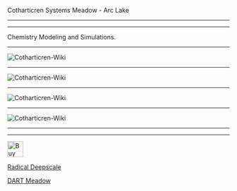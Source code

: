 Cotharticren Systems Meadow - Arc Lake

________________


________________
Chemistry Modeling and Simulations.

________________



![Cotharticren-Wiki](1286x0w(1).png)
________________
![Cotharticren-Wiki](https://github.com/radicaldeepscale/Cotharticren-Wiki/blob/main/C145AF0B-49B9-418C-BCFB-E1381785BEFF.png)
________________
![Cotharticren-Wiki](https://github.com/radicaldeepscale/Cotharticren-Wiki/blob/main/B51E42C4-4DF6-4B8C-B8B5-8421A14C541F.png)
________________
![Cotharticren-Wiki](https://github.com/radicaldeepscale/Cotharticren-Wiki/blob/main/519BADF3-FB73-41B2-92E5-0E5C3890B700.png)
________________
________________



<a href='https://ko-fi.com/X8X629XCK' target='_blank'><img height='36' style='border:0px;height:36px;' src='https://cdn.ko-fi.com/cdn/kofi5.png?v=2' border='0' alt='Buy Me a Coffee at ko-fi.com' /></a>

[Radical Deepscale](Https://www.dartmeadow.com/)

[DART Meadow](https://www.dartmeadow.com/)
